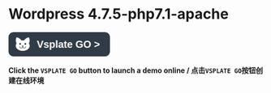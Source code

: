 # Wordpress 4.7.5-php7.1-apache

<a href="https://www.vsplate.com/?docker-compose=https://github.com/vsplate/dcenvs/wordpress/4.7.5-php7.1-apache"><img alt="VSPLATE GO" src="https://raw.githubusercontent.com/vsplate/images/master/vsgo_btn.png" width="200px"></a>

**Click the `VSPLATE GO` button to launch a demo online / 点击`VSPLATE GO`按钮创建在线环境**